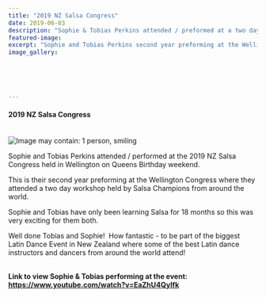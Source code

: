 ```yaml
---
title: "2019 NZ Salsa Congress"
date: 2019-06-03
description: "Sophie & Tobias Perkins attended / preformed at a two day workshop held by Salsa Champions from around the world..."
featured-image: 
excerpt: "Sophie and Tobias Perkins second year preforming at the Wellington Congress where they attended a two day workshop held by Salsa Champions from around the world."
image_gallery:
	
	
	
	
	
---
```


<h4><span>2019 NZ Salsa Congress&nbsp;<br /><br /></span></h4>
<p><span><img src="https://scontent-syd2-1.xx.fbcdn.net/v/t1.0-9/62313069_2244765128905986_6519603696395878400_n.jpg?_nc_cat=102&amp;_nc_eui2=AeFw8lVYVh2JuTAuYELwKs5rAd9dwLWx5Amd-zsGrIY5pMYHVhUd8FIL-U0Cmd523G7x_Z4gX6RQqUtVrjAqfG-_oJio8_DsHxiC-imvCLSrkw&amp;_nc_ht=scontent-syd2-1.xx&amp;oh=ca939bf0edcb17989d1aee68b6c6bb6e&amp;oe=5D8874CA" alt="Image may contain: 1 person, smiling" /></span></p>
<p><span>Sophie and Tobias Perkins attended / performed at the 2019 NZ Salsa Congress held in Wellington on Queens Birthday weekend.</span></p>
<p><span>This is their second year preforming at the Wellington Congress where they attended a two day workshop held by Salsa Champions from around the world. </span></p>
<p><span>Sophie and Tobias have only been learning Salsa for 18 months so this was very exciting for them both.</span></p>
<p>Well done Tobias and Sophie!&nbsp; How fantastic - to be part of the biggest Latin Dance Event in New Zealand where some <span>of the best Latin dance instructors and dancers from&nbsp;</span><span>around</span><span>&nbsp;the&nbsp;</span><span>world attend</span>!</p>
<p><strong><br />Link to view Sophie &amp; Tobias performing at the event:<br /></strong><strong><a href="https://www.youtube.com/watch?v=EaZhU4QyIfk">https://www.youtube.com/watch?v=EaZhU4QyIfk</a></strong></p>

